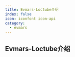 ```yaml
---
title: Evmars-Loctube介绍
index: false
icon: iconfont icon-api
category:
  - evmars
---
```


## Evmars-Loctube介绍
